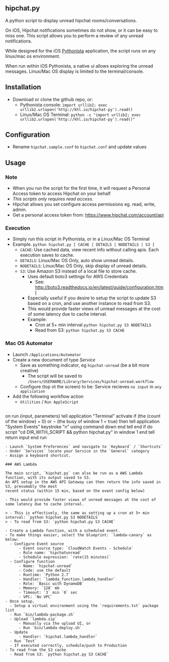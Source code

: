 ## hipchat.py

A python script to display unread hipchat rooms/conversations. 

On iOS, Hipchat notifications sometimes do not show, or it can be easy to miss one. This script allows you to perform a review of any unread notifications.

While designed for the iOS [Pythonista](http://omz-software.com/pythonista/) application, the script runs on any linux/mac os environment.

When run within iOS Pythonista, a native ui allows exploring
the unread messages. Linux/Mac OS display is limited to the terminal/console.

## Installation

- Download or clone the github repo, or:
  - Pythonista console: `import urllib2; exec urllib2.urlopen('http://khl.io/hipchat-py').read()`
  - Linux/Mac OS Terminal: `python -c "import urllib2; exec urllib2.urlopen('http://khl.io/hipchat-py').read()"`

## Configuration

- Rename `hipchat.sample.conf` to `hipchat.conf` and update values

## Usage

### Note

- When you run the script for the first time, it will request a Personal Access token to access Hipchat on your behalf
- *This scripts only requires read access.*
- Hipchat allows you set configure access permissions eg. read, write, admin.
- Get a personal access token from: https://www.hipchat.com/account/api

### Execution

- Simply run this script in Pythonista, or in a Linux/Mac OS Terminal
- Example. `python hipchat.py [ CACHE | DETAILS | NODETAILS | S3 ]`
  - `CACHE`: Use cached data, view recent info without calling apis. Each execution saves to cache.
  - `DETAILS`: Linux/Mac OS Only, auto show unread details.
  - `NODETAILS`: Linux/Mac OS Only, skip display of unread details.
  - `S3`: Use Amazon S3 instead of a local file to store cache. 
    - Uses default boto3 settings for AWS Credentials
        - See: http://boto3.readthedocs.io/en/latest/guide/configuration.html
    - Especially useful if you desire to setup the script to update S3 based on a cron,
        and use another instance to read from S3. 
    - This would provide faster views of unread messages at the cost of some latency due to cache interval.
    - Example: 
        - Cron at 5+ min interval `python hipchat.py S3 NODETAILS`
        - Read from S3: `python hipchat.py S3 CACHE`


### Mac OS Automator

- Launch `/Applications/Automator`
- Create a new document of type *Service*
    - Save as something indicator, eg `hipchat-unread` (be a bit more creative)
        - The script will be saved to `/Users/USERNAME/Library/Services/hipchat-unread.workflow`
    - Configure (top ot the screen) to be: Service recieves `no input` in `any application`
- Add the following workflow action
  - `Utilities` / `Run AppleScript`
  ```javascript
on run {input, parameters}
	tell application "Terminal"
		activate
		if (the (count of the window) = 0) or ¬
			(the busy of window 1 = true) then
			tell application "System Events"
				keystroke "n" using command down
			end tell
		end if
		do script "cd DIR_WITH_SCRIPT && python hipchat.py" in window 1
	end tell
	return input
end run
  ```
- Launch `System Preferences` and navigate to `Keyboard` / `Shortcuts`
- Under `Services` locate your Service in the `General` category
- Assign a keyboard shortcut.

### AWS Lambda

The main script, `hipchat.py` can also be run as a AWS Lambda function, with its output saved to S3. 
An API setup in the AWS API Gateway can then return the info saved in S3, presumably the most 
recent status (within 15 min, based on the event config below)

- This would provide faster views of unread messages at the cost of some latency due to cache interval.

> - This is effectively, the same as setting up a cron at 5+ min interval: `python hipchat.py S3 NODETAILS`
> - To read from S3: `python hipchat.py S3 CACHE`

- Create a Lambda function, with a scheduled event.
- To make things easier, select the blueprint: `lambda-canary` as below:
    - Configure Event source
        - Event source type: `CloudWatch Events - Schedule`
        - Rule name: `hipchatunread`
        - Schedule expression: `rate(15 minutes)`
    - Configure function
        - Name: `hipchat-unread`
        - Code: use the default
        - Runtime: `Python 2.7`
        - Handler: `lambda_function.lambda_handler`
        - Role: `Basic with DynamoDB`
        - Memory: `128` mb
        - Timeout: `3` min `0` sec
        - VPC: `No VPC`
- Once setup,
    - Setup a virtual environment using the `requirements.txt` package list
    - Run `bin/lambda-package.sh`
    - Upload `lambda.zip` 
        - Manually via the upload UI, or
        - Run `bin/lambda-deploy.sh`
    - Update
        - Handler: `hipchat.lambda_handler`
    - Run `Test`
    - If executed correctly, schedule/push to Production
- To read from the S3 cache 
    - Read from S3: `python hipchat.py S3 CACHE`

